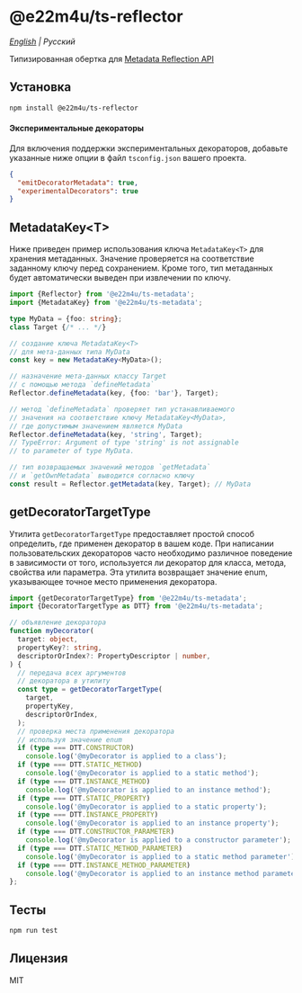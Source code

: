 # @e22m4u/ts-reflector

*[English](./README.md) | Русский*

Типизированная обертка для
[Metadata Reflection API](https://rbuckton.github.io/reflect-metadata/)

## Установка

```bash
npm install @e22m4u/ts-reflector
```

#### Экспериментальные декораторы

Для включения поддержки экспериментальных декораторов, добавьте
указанные ниже опции в файл `tsconfig.json` вашего проекта.

```json
{
  "emitDecoratorMetadata": true,
  "experimentalDecorators": true
}
```

## MetadataKey\<T\>

Ниже приведен пример использования ключа `MetadataKey<T>`
для хранения метаданных. Значение проверяется на соответствие
заданному ключу перед сохранением. Кроме того, тип метаданных
будет автоматически выведен при извлечении по ключу.

```ts
import {Reflector} from '@e22m4u/ts-metadata';
import {MetadataKey} from '@e22m4u/ts-metadata';

type MyData = {foo: string};
class Target {/* ... */}

// создание ключа MetadataKey<T>
// для мета-данных типа MyData
const key = new MetadataKey<MyData>();

// назначение мета-данных классу Target
// с помощью метода `defineMetadata`
Reflector.defineMetadata(key, {foo: 'bar'}, Target);

// метод `defineMetadata` проверяет тип устанавливаемого
// значения на соответствие ключу MetadataKey<MyData>,
// где допустимым значением является MyData
Reflector.defineMetadata(key, 'string', Target);
// TypeError: Argument of type 'string' is not assignable
// to parameter of type MyData.

// тип возвращаемых значений методов `getMetadata`
// и `getOwnMetadata` выводится согласно ключу
const result = Reflector.getMetadata(key, Target); // MyData
```

## getDecoratorTargetType

Утилита `getDecoratorTargetType` предоставляет простой способ определить,
где применен декоратор в вашем коде. При написании пользовательских декораторов
часто необходимо различное поведение в зависимости от того, используется ли декоратор
для класса, метода, свойства или параметра. Эта утилита возвращает значение enum,
указывающее точное место применения декоратора.

```ts
import {getDecoratorTargetType} from '@e22m4u/ts-metadata';
import {DecoratorTargetType as DTT} from '@e22m4u/ts-metadata';

// объявление декоратора
function myDecorator(
  target: object,
  propertyKey?: string,
  descriptorOrIndex?: PropertyDescriptor | number,
) {
  // передача всех аргументов
  // декоратора в утилиту
  const type = getDecoratorTargetType(
    target,
    propertyKey,
    descriptorOrIndex,
  );
  // проверка места применения декоратора
  // используя значение enum
  if (type === DTT.CONSTRUCTOR)
    console.log('@myDecorator is applied to a class');
  if (type === DTT.STATIC_METHOD)
    console.log('@myDecorator is applied to a static method');
  if (type === DTT.INSTANCE_METHOD)
    console.log('@myDecorator is applied to an instance method');
  if (type === DTT.STATIC_PROPERTY)
    console.log('@myDecorator is applied to a static property');
  if (type === DTT.INSTANCE_PROPERTY)
    console.log('@myDecorator is applied to an instance property');
  if (type === DTT.CONSTRUCTOR_PARAMETER)
    console.log('@myDecorator is applied to a constructor parameter');
  if (type === DTT.STATIC_METHOD_PARAMETER)
    console.log('@myDecorator is applied to a static method parameter');
  if (type === DTT.INSTANCE_METHOD_PARAMETER)
    console.log('@myDecorator is applied to an instance method parameter');
};

```

## Тесты

```bash
npm run test
```

## Лицензия

MIT
